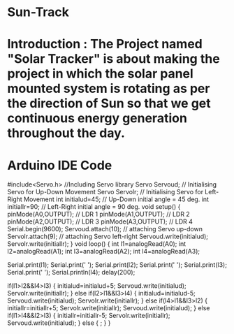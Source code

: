 # Sun-Track
# Introduction : The Project named "Solar Tracker" is about making the project in which the solar panel mounted system is rotating as per the direction of Sun so that we get continuous energy generation throughout the day.
# Arduino IDE Code
#include<Servo.h>                      //Including Servo library
Servo Servoud;                         // Initialising Servo for Up-Down Movement
Servo Servolr;                         // Initialising Servo for Left-Right Movement
int initialud=45;                     // Up-Down initial angle = 45 deg.
int initiallr=90;                     // Left-Right initial angle = 90 deg.
void setup()
{
  pinMode(A0,OUTPUT);       // LDR 1
  pinMode(A1,OUTPUT);       // LDR 2
  pinMode(A2,OUTPUT);       // LDR 3
  pinMode(A3,OUTPUT);       // LDR 4
  Serial.begin(9600);
  Servoud.attach(10);         // attaching Servo up-down
  Servolr.attach(9);          // attaching Servo left-right
  Servoud.write(initialud);
  Servolr.write(initiallr);
}
void loop()
{
 int l1=analogRead(A0);
  int l2=analogRead(A1);
  int l3=analogRead(A2);
 int  l4=analogRead(A3);
 
 Serial.print(l1);
 Serial.print(' ');
 Serial.print(l2);
 Serial.print(' ');
 Serial.print(l3);
 Serial.print(' ');
 Serial.println(l4);
 delay(200);

if(l1>l2&&l4>l3)
  {
    initialud=initialud+5;
    Servoud.write(initialud);
    Servolr.write(initiallr);
  }
 else if(l2>l1&&l3>l4)
  {
    initialud=initialud-5;
    Servoud.write(initialud);
    Servolr.write(initiallr);
  }
else  if(l4>l1&&l3>l2)
  {
    initiallr=initiallr+5;
    Servolr.write(initiallr);
    Servoud.write(initialud);
  }
else  if(l1>l4&&l2>l3)
  {
    initiallr=initiallr-5;
    Servolr.write(initiallr);
    Servoud.write(initialud);
  }
  else
  {
   ;
  }
}
